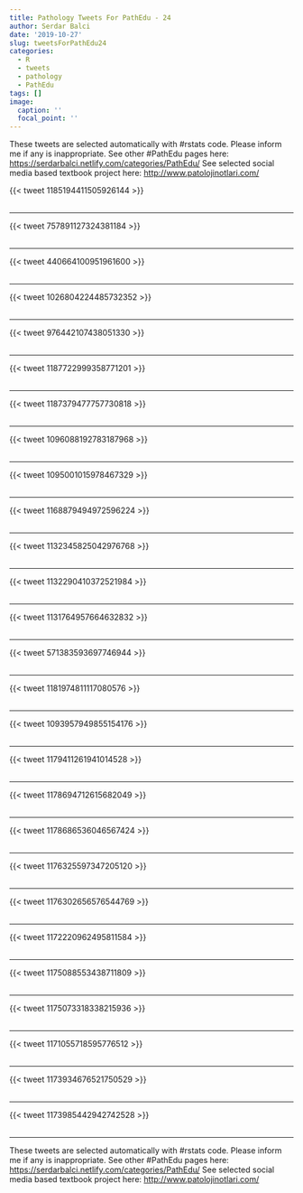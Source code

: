 ```yaml
---
title: Pathology Tweets For PathEdu - 24
author: Serdar Balci
date: '2019-10-27'
slug: tweetsForPathEdu24
categories:
  - R
  - tweets
  - pathology
  - PathEdu
tags: []
image:
  caption: ''
  focal_point: ''
---
```



These tweets are selected automatically with #rstats code. Please inform me if any is inappropriate.
See other #PathEdu pages here: https://serdarbalci.netlify.com/categories/PathEdu/ 
See selected social media based textbook project here: http://www.patolojinotlari.com/

{{< tweet 1185194411505926144 >}}
<br>
<br>
<hr>
{{< tweet 757891127324381184 >}}
<br>
<br>
<hr>
{{< tweet 440664100951961600 >}}
<br>
<br>
<hr>
{{< tweet 1026804224485732352 >}}
<br>
<br>
<hr>
{{< tweet 976442107438051330 >}}
<br>
<br>
<hr>
{{< tweet 1187722999358771201 >}}
<br>
<br>
<hr>
{{< tweet 1187379477757730818 >}}
<br>
<br>
<hr>
{{< tweet 1096088192783187968 >}}
<br>
<br>
<hr>
{{< tweet 1095001015978467329 >}}
<br>
<br>
<hr>
{{< tweet 1168879494972596224 >}}
<br>
<br>
<hr>
{{< tweet 1132345825042976768 >}}
<br>
<br>
<hr>
{{< tweet 1132290410372521984 >}}
<br>
<br>
<hr>
{{< tweet 1131764957664632832 >}}
<br>
<br>
<hr>
{{< tweet 571383593697746944 >}}
<br>
<br>
<hr>
{{< tweet 1181974811117080576 >}}
<br>
<br>
<hr>
{{< tweet 1093957949855154176 >}}
<br>
<br>
<hr>
{{< tweet 1179411261941014528 >}}
<br>
<br>
<hr>
{{< tweet 1178694712615682049 >}}
<br>
<br>
<hr>
{{< tweet 1178686536046567424 >}}
<br>
<br>
<hr>
{{< tweet 1176325597347205120 >}}
<br>
<br>
<hr>
{{< tweet 1176302656576544769 >}}
<br>
<br>
<hr>
{{< tweet 1172220962495811584 >}}
<br>
<br>
<hr>
{{< tweet 1175088553438711809 >}}
<br>
<br>
<hr>
{{< tweet 1175073318338215936 >}}
<br>
<br>
<hr>
{{< tweet 1171055718595776512 >}}
<br>
<br>
<hr>
{{< tweet 1173934676521750529 >}}
<br>
<br>
<hr>
{{< tweet 1173985442942742528 >}}
<br>
<br>
<hr>


These tweets are selected automatically with #rstats code. Please inform me if any is inappropriate.
See other #PathEdu pages here: https://serdarbalci.netlify.com/categories/PathEdu/ 
See selected social media based textbook project here: http://www.patolojinotlari.com/
